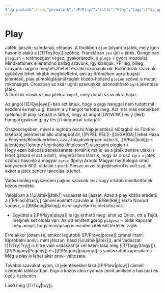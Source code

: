```yaml
---
{"dg-publish":true,"permalink":"/P/Play/","title":"Play","tags":["dg_uploaded"],"created":"2023-10-25T02:36","updated":"2023-10-25T02:45"}
---
```



# Play

Játék, játszik; színdarab, előadás. A törökben `ojun` (olyan) a játék, mely igen hasonló alakú a [[T/Toy\|toy]] szóhoz. Franciában `jeu` (jó) a játék. Óangolban `plegian` = testmozgást végez, gyakorlatozik, a `plega` = gyors mozdulat. Mindkettőnek ellentmond ballag szavunk, így kizárjuk. \*Pilleg, billeg szavunk nagyon megtetszhetett északi rokonainknak. Bolondozik szavunk gyökével lehet inkább megfeleltetni, ami az örömében ugra-bugrál jelentésű, play etimológiájánál taglalt közép-holland `pleien` szóval is mutat rokonságot. Oroszban az akár ugrál szavunkkal azonosítható `igrá` jelentése játék.  
A törökök másik szava játékra `topal`, mely dobál szavunkra hajaz.  

Az angol [[E/Eye\|eye]]-ban azt látjuk, hogy a g/gy hanggal nem tudott mit kezdeni és nem a g, hanem a y hangot tartotta meg. Azt már más esetekben (például itt play szónál) is láttuk, hogy az angol [[W/W\|W]] és y (leírt) hangjai gyakran g, gy (és j) hangunkat takarják.  

Összességében, mivel a legtöbb ősszó Nap jelentésű előtagból és Föld(re leképző) jelentéssel álló utótagból áll, [[P/PÉL\|PÉL]]-[[G/GA\|GA]] lehet Háza a Fénynek/Bélnek értelmű, azaz tulajdonképpen bálozik, [[B/Buli\|buli]]zik jelentéssel lehetne leginkább (hitelesen?) visszadni plegian-t.  
Hogy ezen bálozás zenekísérettel történik ma is, és a játék zenére utaló is lehet (játszd el azt a dalt), megerősíteni látszik, hogy az orosz `igrá` = játék szóhoz hasonló a magyar `igric` (Ipolyi Arnold Magyar mythologia című könyvének 600. oldalán `igrec`). Persze mivel taglejtésekről is volt szó, itt akkor a játék zenére táncolás is lehet.  

Valószínűleg egyszerűen pajkos szavunk lesz vagy inkább mindkettőnek közös eredete.  

Valójában a [[J/Játék\|játék]] vadászat és íjászat. Azaz a play közös eredetű a [[F/Flash\|flash]] címnél említett szavakkal. [[B/Bél\|Bél]] Háza Nimrud vadász, a [[B/Balog\|Balog]] és villog/villám is idetartoznak.  
- Egyúttal a [[P/Playa\|playa]] is így érthető meg: ahol az Orion, ott a Tejút, melynek két oldala van. Az ott említett görög `plágosz` = oldal kapcsán még annyit, hogy manapság is minden játék két térfélen zajlik.

Erre akkor jöttem rá, amikor legutóbb [[P/Prove\|prove]] címnél írtam:  
Kipróbálni annyi, mint játszani (lásd [[J/Játék\|játék]]), ami vadászat. [[T/Try\|Try]] is hitre való vadászat (a cél Isten; lásd még [[T/Tárgy\|tárgy]]). [[P/Pogány\|Pogány]] és [[P/Pagony\|pagony]] is vadászattal kapcsolatos. Még a play is lehet akár prov- változata.  

További szavakat nyom, üt jelentésekkel lásd [[P/Plow\|plow]] címnél szereplő táblázatban. Ergo a közös idea nyomás (mint amilyen a baszás) és űzés-üzekedés.  

Lásd még [[T/Toy\|toy]].  